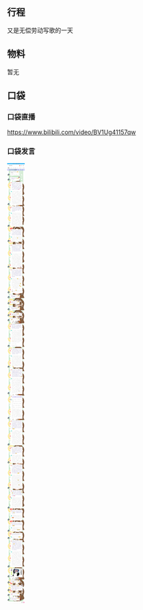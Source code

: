 ## 行程
又是无偿劳动写歌的一天<br>

## 物料
暂无

## 口袋
### 口袋直播
https://www.bilibili.com/video/BV1Ug41157qw
### 口袋发言
![口袋发言](./pocket48/imgs/messages1.jpeg)<br>